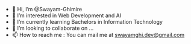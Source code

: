 - 👋 Hi, I’m @Swayam-Ghimire
- 👀 I’m interested in Web Development and AI
- 🌱 I’m currently learning Bachelors in Information Technology
- 💞️ I’m looking to collaborate on ...
- 📫 How to reach me : You can mail me at swayamghi.dev@gmail.com

<!---
Swayam-Ghimire/Swayam-Ghimire is a ✨ special ✨ repository because its `README.md` (this file) appears on your GitHub profile.
You can click the Preview link to take a look at your changes.
--->
